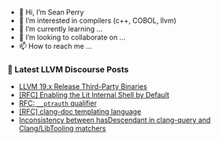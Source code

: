 - 👋 Hi, I’m Sean Perry
- 👀 I’m interested in compilers (c++, COBOL, llvm)
- 🌱 I’m currently learning ...
- 💞️ I’m looking to collaborate on ...
- 📫 How to reach me ...

<!---
s66perry/s66perry is a ✨ special ✨ repository because its `README.md` (this file) appears on your GitHub profile.
You can click the Preview link to take a look at your changes.
--->
### 📕 Latest LLVM Discourse Posts

<!-- DISCOURSE-LLVM:START -->
- [LLVM 19.x Release Third-Party Binaries](https://discourse.llvm.org/t/llvm-19-x-release-third-party-binaries/80374#post_8)
- [[RFC] Enabling the Lit Internal Shell by Default](https://discourse.llvm.org/t/rfc-enabling-the-lit-internal-shell-by-default/80179?page=2#post_30)
- [RFC: `__ptrauth` qualifier](https://discourse.llvm.org/t/rfc-ptrauth-qualifier/80710#post_10)
- [[RFC] clang-doc templating language](https://discourse.llvm.org/t/rfc-clang-doc-templating-language/80818#post_3)
- [Inconsistency between hasDescendant in clang-query and Clang/LibTooling matchers](https://discourse.llvm.org/t/inconsistency-between-hasdescendant-in-clang-query-and-clang-libtooling-matchers/80799#post_2)
<!-- DISCOURSE-LLVM:END -->
